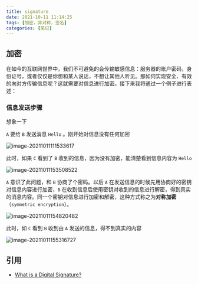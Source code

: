 ```yaml
---
title: signature
date: 2021-10-11 11:14:25
tags: [加密，非对称，签名]
categories: [笔记]
---
```


## 加密

在如今的互联网世界中，我们不可避免的会传输敏感信息：服务器的账户密码，身份证号，或者仅仅是你想和某人说话，不想让其他人听见。那如何实现安全、有效的向对方传输信息呢？这就需要对信息进行加密。接下来我将通过一个例子进行表述：

### 信息发送步骤

想象一下

`A` 要给 `B` 发送消息 `Hello` 。刚开始对信息没有任何加密

![image-20211011111533617](https://cdn.jsdelivr.net/gh/KJohn2q/John-s-figure-bed/image/202110111115034.png)

此时，如果 `C` 看到了 `B` 收到的信息，因为没有加密，能清楚看到信息内容为 `Hello`

![image-20211011153508522](https://cdn.jsdelivr.net/gh/KJohn2q/John-s-figure-bed/image/202110111535586.png)

`A` 意识了此问题，和 `B` 协商了个密码。以后 `A` 在发送信息的时候先用协商好的密钥对信息内容进行加密，`B` 在收到信息后使用密钥对收到的信息进行解密，得到真实的消息内容。同一个密钥对信息进行加密和解密，这种方式称之为**对称加密**（`symmetric encryption`）。

![image-20211011154820482](https://cdn.jsdelivr.net/gh/KJohn2q/John-s-figure-bed/image/202110111548541.png)

此时，如 `C` 看到 `B` 收到由 `A` 发送的信息，得不到真实的内容

![image-20211011155316727](https://cdn.jsdelivr.net/gh/KJohn2q/John-s-figure-bed/image/202110111553785.png)



## 引用

* [What is a Digital Signature?](http://www.youdzone.com/signature.html)